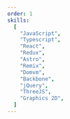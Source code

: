 ```yaml
---
order: 1
skills:
  [
    "JavaScript",
    "Typescript",
    "React",
    "Redux",
    "Astro",
    "Remix",
    "Domvm",
    "Backbone",
    "jQuery",
    "ThreeJS",
    "Graphics 2D",
  ]
---
```


